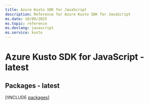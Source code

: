 ```yaml
---
title: Azure Kusto SDK for JavaScript
description: Reference for Azure Kusto SDK for JavaScript
ms.date: 10/09/2025
ms.topic: reference
ms.devlang: javascript
ms.service: kusto
---
```

# Azure Kusto SDK for JavaScript - latest
## Packages - latest
[!INCLUDE [packages](kusto-index.md)]
